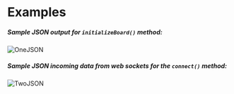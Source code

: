 # Examples

##### Sample JSON output for `initializeBoard()` method:
![OneJSON](img/one.png)

##### Sample JSON incoming data from web sockets for the `connect()` method:
![TwoJSON](img/two.png)
